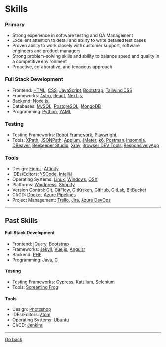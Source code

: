 # Skills

### Primary 
- Strong experience in software testing and QA Management
- Excellent attention to detail and ability to write detailed test cases
- Proven ability to work closely with customer support, software engineers and product managers
- Strong problem-solving skills and ability to balance speed and quality in a competitive environment
- Proactive, collaborative, and tenacious approach

### Full Stack Development

- Frontend: [HTML](https://developer.mozilla.org/en-US/docs/Web/HTML), [CSS](https://developer.mozilla.org/en-US/docs/Web/CSS), [JavaScript](https://developer.mozilla.org/en-US/docs/Web/JavaScript), [Bootstrap](https://getbootstrap.com/), [Tailwind CSS](https://tailwindcss.com/)
- Frameworks: [Astro](https://astro.build/), [React](https://reactjs.org/), [Next.js](https://nextjs.org/),
- Backend: [Node.js](https://nodejs.org/),
- Databases: [MySQL](https://www.mysql.com/), [PostgreSQL](https://www.postgresql.org/), [MongoDB](https://www.mongodb.com/)
- Programming: [Python](https://www.python.org/), [YAML](https://yaml.org/)

### Testing

- Testing Frameworks: [Robot Framework](https://robotframework.org/), [Playwright](https://playwright.dev/), 
- Tools: [XPath](https://developer.mozilla.org/en-US/docs/Web/XPath), [JSONPath](https://jsonpath.com/), [Appium](https://appium.io/), [JMeter](https://jmeter.apache.org/), [k6](https://k6.io/), [Postman](https://www.postman.com/), [Insomnia](https://insomnia.rest/), [DBeaver](https://dbeaver.io/), [Beekeeper Studio](https://www.beekeeperstudio.io/), [Xray](https://www.getxray.app/), [Browser DEV Tools](https://developer.chrome.com/docs/devtools/), [ResponsivelyApp](https://responsively.app/)

### Tools

- Design: [Figma](https://www.figma.com/), [Affinity](https://affinity.serif.com/)
- IDEs/Editors: [VSCode](https://code.visualstudio.com/), [IntelliJ](https://www.jetbrains.com/idea/)
- Operating Systems: [Linux](https://www.linux.org/), [Windows](https://www.microsoft.com/en-us/windows), [OSX](https://www.apple.com/macos/)
- Platforms: [Wordpress](https://wordpress.com/), [Shopify](https://www.shopify.com/)
- Version Control: [Git](https://git-scm.com/), [GitFlow](https://www.atlassian.com/git/tutorials/comparing-workflows/gitflow-workflow), [GitKraken](https://www.gitkraken.com/), [GitHub](https://github.com/), [GitLab](https://about.gitlab.com/), [BitBucket](https://bitbucket.org/)
- CI/CD: [Docker](https://www.docker.com/), [Azure Pipelines](https://azure.microsoft.com/it-it/products/devops/pipelines)
- Project Management: [Trello](https://trello.com/), [Jira](https://www.atlassian.com/software/jira), [Azure DevOps](https://azure.microsoft.com/en-us/services/devops/)

---

## Past Skills

#### Full Stack Development

- Frontend: [jQuery](https://jquery.com/), [Bootstrap](https://getbootstrap.com/)
- Frameworks: [Jekyll](https://jekyllrb.com/), [Vue.js](https://vuejs.org/), [Angular](https://angular.io/)
- Backend: [PHP](https://www.php.net/)
- Programming: [Java](https://www.java.com/), [C](https://en.wikipedia.org/wiki/C_(programming_language))

#### Testing

- Testing Frameworks: [Cypress](https://www.cypress.io/), [Katalium](https://katalon.com/resources-center/blog/katalium-introduction), [Selenium](https://www.selenium.dev/)
- Tools: [Screaming Frog](https://www.screamingfrog.co.uk/)

#### Tools

- Design: [Photoshop](https://www.adobe.com/products/photoshop.html)
- IDEs/Editors: [Atom](https://atom.io/)
- Operating Systems: [Ubuntu](https://ubuntu.com/)
- CI/CD: [Jenkins](https://www.jenkins.io/)

---

[Go back](../README.md)








